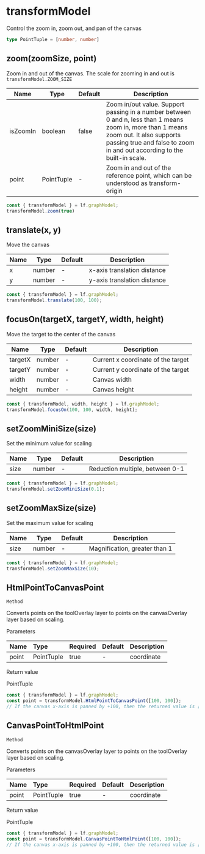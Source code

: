# transformModel

Control the zoom in, zoom out, and pan of the canvas

```ts
type PointTuple = [number, number]
```

## zoom(zoomSize, point)

Zoom in and out of the canvas. The scale for zooming in and out is `transformModel.ZOOM_SIZE`

|Name|Type|Default|Description|
|-|-|-|-|
|isZoomIn|boolean|false| Zoom in/out value. Support passing in a number between 0 and n, less than 1 means zoom in, more than 1 means zoom out. It also supports passing true and false to zoom in and out according to the built-in scale. |
|point|PointTuple|-|Zoom in and out of the reference point, which can be understood as transform-origin|

```js
const { transformModel } = lf.graphModel;
transformModel.zoom(true)
```

## translate(x, y)

Move the canvas

|Name|Type|Default|Description|
|-|-|-|-|
|x|number|-|x-axis translation distance|
|y|number|-|y-axis translation distance|

```js
const { transformModel } = lf.graphModel;
transformModel.translate(100, 100);
```


## focusOn(targetX, targetY, width, height)

Move the target to the center of the canvas

|Name|Type|Default|Description|
|-|-|-|-|
|targetX|number|-|Current x coordinate of the target|
|targetY|number|-|Current y coordinate of the target|
|width|number|-|Canvas width|
|height|number|-|Canvas height|

```js
const { transformModel, width, height } = lf.graphModel;
transformModel.focusOn(100, 100, width, height);
```

## setZoomMiniSize(size)

Set the minimum value for scaling

|Name|Type|Default|Description|
|-|-|-|-|
|size|number|-|Reduction multiple, between 0-1|

```js
const { transformModel } = lf.graphModel;
transformModel.setZoomMiniSize(0.1);
```

## setZoomMaxSize(size)

Set the maximum value for scaling

|Name|Type|Default|Description|
|-|-|-|-|
|size|number|-|Magnification, greater than 1|

```js
const { transformModel } = lf.graphModel;
transformModel.setZoomMaxSize(10);
```
## HtmlPointToCanvasPoint

`Method`

Converts points on the toolOverlay layer to points on the canvasOverlay layer based on scaling.

Parameters

| Name | Type | Required | Default | Description |
| :- | :- | :- | :- | :- |
| point | PointTuple | true | - | coordinate |

Return value

PointTuple

```js
const { transformModel } = lf.graphModel;
const point = transformModel.HtmlPointToCanvasPoint([100, 100]);
// If the canvas x-axis is panned by +100, then the returned value is [0, 100]
```

## CanvasPointToHtmlPoint

`Method`

Converts points on the canvasOverlay layer to points on the toolOverlay layer based on scaling.

Parameters

| Name | Type | Required | Default | Description |
| :- | :- | :- | :- | :- |
| point | PointTuple | true | - | coordinate |

Return value

PointTuple

```js
const { transformModel } = lf.graphModel;
const point = transformModel.CanvasPointToHtmlPoint([100, 100]);
// If the canvas x-axis is panned by +100, then the returned value is [200, 100]
```